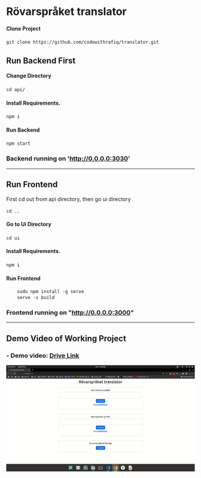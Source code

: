 # Rövarspråket translator

#### Clone Project
`git clone https://github.com/codewithrafiq/translator.git`

## Run Backend First

#### Change Directory
`cd api/`

#### Install Requirements.
`npm i`

#### Run Backend
`npm start`

### Backend running on 'http://0.0.0.0:3030'

<hr>

## Run Frontend
<p> First cd out from api directory, then go ui directory</p>

`cd ..`

#### Go to Ui Directory
`cd ui`

#### Install Requirements.
`npm i`


#### Run Frontend
```
    sudo npm install -g serve
    serve -s build 
```

### Frontend running on "http://0.0.0.0:3000" 

<hr>

## Demo Video of Working Project 
### - Demo video: [Drive Link](https://drive.google.com/file/d/15dlueFTgeSrDy7hLOv-x2XZCYienZwRH/view?usp=sharing)


<img src="./demo.gif"  />